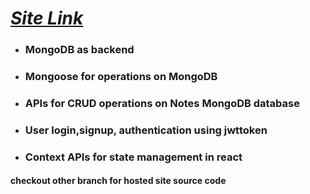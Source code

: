 # _[Site Link](https://sunnymaharshi.github.io/iNotebook-Reactjs/)_

- ### MongoDB as backend
- ### Mongoose for operations on MongoDB
- ### APIs for CRUD operations on Notes MongoDB database
- ### User login,signup, authentication using jwttoken

- ### Context APIs for state management in react

#### checkout other branch for hosted site source code
